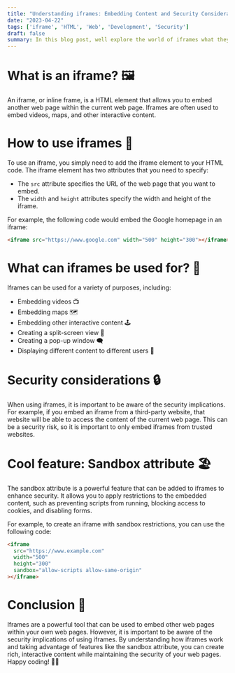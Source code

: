 ```yaml
---
title: "Understanding iframes: Embedding Content and Security Considerations 🌐"
date: "2023-04-22"
tags: ['iframe', 'HTML', 'Web', 'Development', 'Security']
draft: false
summary: In this blog post, well explore the world of iframes what they are, how to use them, their applications, and security considerations. We'll also discuss a cool feature you can use with iframes! 🖥️
---
```


# What is an iframe? 🖼️

An iframe, or inline frame, is a HTML element that allows you to embed another web page within the current web page. Iframes are often used to embed videos, maps, and other interactive content.

# How to use iframes 🔗

To use an iframe, you simply need to add the iframe element to your HTML code. The iframe element has two attributes that you need to specify:

- The `src` attribute specifies the URL of the web page that you want to embed.
- The `width` and `height` attributes specify the width and height of the iframe.

For example, the following code would embed the Google homepage in an iframe:

```html
<iframe src="https://www.google.com" width="500" height="300"></iframe>
```

# What can iframes be used for? 🧩

Iframes can be used for a variety of purposes, including:

- Embedding videos 📺
- Embedding maps 🗺️
- Embedding other interactive content 🕹️
- Creating a split-screen view 📏
- Creating a pop-up window 🗨️
- Displaying different content to different users 👥

# Security considerations 🔒

When using iframes, it is important to be aware of the security implications. For example, if you embed an iframe from a third-party website, that website will be able to access the content of the current web page. This can be a security risk, so it is important to only embed iframes from trusted websites.

# Cool feature: Sandbox attribute 🏖️

The sandbox attribute is a powerful feature that can be added to iframes to enhance security. It allows you to apply restrictions to the embedded content, such as preventing scripts from running, blocking access to cookies, and disabling forms.

For example, to create an iframe with sandbox restrictions, you can use the following code:

```html
<iframe
  src="https://www.example.com"
  width="500"
  height="300"
  sandbox="allow-scripts allow-same-origin"
></iframe>
```

# Conclusion 🎉

Iframes are a powerful tool that can be used to embed other web pages within your own web pages. However, it is important to be aware of the security implications of using iframes. By understanding how iframes work and taking advantage of features like the sandbox attribute, you can create rich, interactive content while maintaining the security of your web pages. Happy coding! 🚀😄
